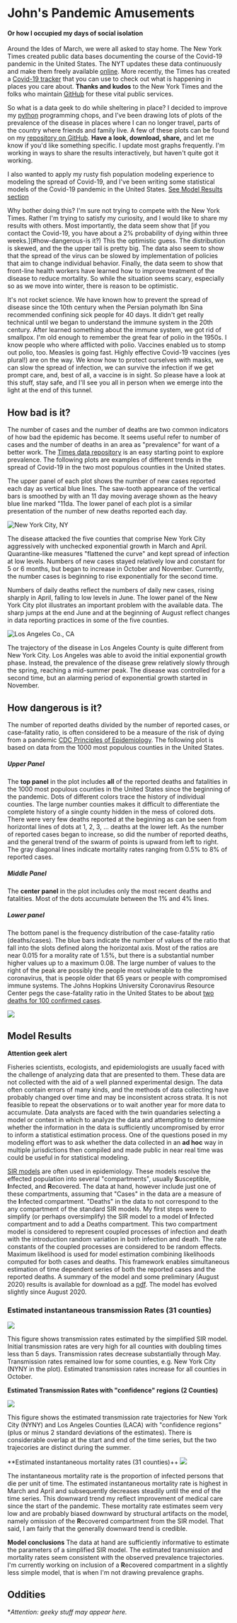 # John's Pandemic Amusements 
#### Or how I occupied my days of social isolation

Around the Ides of March, we were all asked to stay home. 
The New York Times created public data bases documenting the
course of the Covid-19 pandemic in the United States. 
The NYT updates these data continuously and make them
freely available [online](https://github.com/nytimes/covid-19-data).
More recently, the Times has created a 
[Covid-19 tracker](https://www.nytimes.com/interactive/2020/us/covid-cases-deaths-tracker.html) that you can use to check out what is happening in places you care about.
**Thanks and kudos** to the New York Times and the folks who maintain [GitHub](https://github.com/) for these vital public services.

So what is a data geek to do while sheltering in place?
I decided to improve my [python](https://www.python.org/) 
programming chops,
and I've been drawing lots of
plots of the prevalence of the disease in places where I can no longer
travel, parts of the country where friends and family live.
A few of these plots can be found on my 
[repository on GitHub](https://github.com/johnrsibert/SIR-Models/tree/master/PlotsToShare). 
**Have a look, download, share,** and let me know if you'd like something specific.
I update most graphs frequently. I'm working in ways to share the results interactively, but haven't quite got it working. 

I also wanted to apply my rusty fish population modeling experience to modeling the spread of Covid-19,
and I've been writing some statistical models of the Covid-19 pandemic in the United States.
[See Model Results section](#model-results)

Why bother doing this? I'm sure not trying to compete with the New York Times. 
Rather I'm trying to satisfy my curiosity, and I would like to share my
results with others. 
Most importantly, the data seem show that 
[if you contact the Covid-19, you have about a 2% probability of dying within three weeks.](#how-dangerous-is it?)
This the optimistic guess. 
The distribution is skewed, and the the upper tail is pretty big.
The data also seem to show that the spread of the virus can be slowed by implementation of policies that aim to change individual behavior. Finally, the data seem to show that front-line health workers have learned how to improve treatment of the disease to reduce mortality. So while the situation seems scary, especially so as we move into winter, there is reason to be optimistic.

It's not rocket science. We have known how to prevent the spread of disease since the 10th century when the Persian polymath Ibn Sina recommended confining sick people for 40 days. It didn't get really technical until we began to understand the immune system in the 20th century. 
After learned something about the immune system, we got rid of smallpox. 
I'm old enough to remember the great fear of polio in the 1950s. I know people who where afflicted with polio. 
Vaccines enabled us to stomp out polio, too.
Measles is going fast. 
Highly effective Covid-19 vaccines (yes plural!) are on the way.
We know how to protect ourselves with masks, we can slow the spread of infection, we can survive the infection if we get prompt care, and, best of all, a vaccine is in sight. So please have a look at this stuff, stay safe, and I'll see you all in person when we emerge into the light at the end of this tunnel.  

## How bad is it?
The number of cases and the number of deaths are two common indicators of how bad the epidemic
has become.
It seems useful refer to number of cases and the number of deaths in an area as "prevalence" for
want of a better work.
The [Times data repository](https://github.com/nytimes/covid-19-data) is an easy starting point to explore prevalence.
The following plots are examples of different trends in the spread of Covid-19 in the 
two most populous counties in the United states.

The upper panel of each plot shows the number of new cases reported each day as vertical blue lines. 
The saw-tooth appearance of the vertical bars is smoothed by with an 11 day moving average shown as the heavy blue line marked "11da.
The lower panel of each plot is a similar presentation of the number of new deaths reported each day.

![New York City, NY](https://raw.githubusercontent.com/johnrsibert/SIR-Models/master/assets/New_York_CityNY_prevalence.png)

The disease attacked the five counties that comprise New York City aggressively with unchecked exponential growth in March and April. Quarantine-like measures "flattened the curve" and kept spread of infection at low levels.
Numbers of new cases stayed relatively low and constant for 5 or 6 months, but began to increase in October and November.
Currently, the number cases is beginning to rise exponentially for the second time.

Numbers of daily deaths reflect the numbers of daily new cases, rising sharply in April,
falling to low levels in June. 
The lower panel of the New York City plot illustrates an important problem with the available data. 
The sharp jumps at the end June and at the beginning of August
reflect changes in data reporting practices in some of the five counties.

![Los Angeles Co., CA](https://raw.githubusercontent.com/johnrsibert/SIR-Models/master/assets/Los_AngelesCA_prevalence.png)

The trajectory of the disease in Los Angeles County is quite different from New York City.
Los Angeles was able to avoid the initial exponential growth phase. Instead, the prevalence of the disease grew relatively slowly through the spring, reaching a mid-summer peak.
The disease was controlled for a second time, but an alarming period of exponential growth
started in November.

 
## How dangerous is it?
The number of reported deaths divided by the number of reported cases, or case-fatality ratio,
is often considered to be a measure of the risk of dying from a pandemic 
[CDC Principles of Epidemiology](https://www.cdc.gov/csels/dsepd/ss1978/lesson3/section3.html).
The following plot is based on data from the 1000 most populous counties in the United States.

##### Upper Panel
The **top panel** in the plot includes **all** of the reported deaths and fatalities in the 1000 most populous counties in the United States since
the beginning of the pandemic. Dots of different colors trace the history of individual counties.
The large number counties makes it difficult to differentiate the complete history of a single county hidden in the mess of colored dots.
There were very few deaths reported at the beginning as can be seen from horizontal lines of dots at 1, 2, 3, ... deaths at the lower left. As the number of reported cases began to increase,
so did the number of reported deaths, and the general trend of the swarm of points is upward from left to right. 
The gray diagonal lines indicate mortality rates ranging from 0.5% to 8% of reported cases.

##### Middle Panel
The **center panel** in the plot includes only the most recent deaths and fatalities.
Most of the dots accumulate between the 1% and 4% lines.

##### Lower panel
The bottom panel is the frequency distribution of the case-fatality ratio (deaths/cases).
The blue bars indicate the number of values of the ratio that fall into the slots defined along the horizontal axis. 
Most of the ratios are near 0.015 for a morality rate of 1.5%, but there is a substantial number
higher values up to a maximum 0.08.
The large number of values to the right of the peak are possibly the people most vulnerable to the 
coronavirus, that is people older that 65 years or people with compromised immune systems.
The Johns Hopkins University Coronavirus Resource Center pegs the case-fatality ratio in the United States to be about 
[two deaths for 100 confirmed cases](https://coronavirus.jhu.edu/data/mortality).

![](https://raw.githubusercontent.com/johnrsibert/SIR-Models/master/assets/CFR_1000.png)

## Model Results

**Attention geek alert**

Fisheries scientists, ecologists, and epidemiologists are usually faced with the challenge of analyzing data that are presented to them. These data are not collected with the aid of a well planned experimental design. The data often contain errors of many kinds, and the methods of data collecting have probably changed over time and may be inconsistent across strata. It is not feasible to repeat the observations or to wait another year for more data to accumulate. Data analysts are faced with the twin quandaries selecting a model or context in which to analyze the data and attempting to determine whether the information in the data is sufficiently uncompromised by error to inform a statistical estimation process. One of the questions posed in my modeling effort was to ask whether the data collected in an __ad hoc__ way in multiple jurisdictions then compiled and made public in near real time was could be useful in for statistical modeling.

[SIR models](https://en.wikipedia.org/wiki/Compartmental_models_in_epidemiology) are often used in epidemiology. These models resolve the effected population into several "compartments", usually **S**usceptible, **I**nfected, and **R**ecovered. The data at hand, however include just one of these compartments, assuming that "Cases" in the data are a measure of the **I**nfected compartment. "Deaths" in the data to not correspond to the any compartment of the standard SIR models. My first steps were to simplify (or perhaps oversimplify) the SIR model to a model of **I**nfected compartment and to add a Deaths compartment. This two compartment model is considered to represent coupled processes of infection and death with the introduction random variation in both infection and death. The rate constants of the coupled processes are considered to be random effects. Maximum likelihood is used for model estimation combining likelihoods computed for both cases and deaths. This framework enables simultaneous estimation of time dependent series of both the reported cases and the reported deaths. 
A summary of the model and some preliminary (August 2020) results is available for
download as a [pdf](https://github.com/johnrsibert/SIR-Models/blob/master/Reports/simpleSIR.pdf).
The model has evolved slightly since August 2020.

### Estimated instantaneous transmission Rates (31 counties)

![](https://raw.githubusercontent.com/johnrsibert/SIR-Models/master/assets/logbeta_summary_g.png)

This figure shows transmission rates estimated by the simplified SIR model. Initial transmission rates are very high for all counties with doubling times less than 5 days. Transmission rates decrease substantially through May. Transmission rates remained low for some counties, e.g. New York City (NYNY in the plot). Estimated transmission rates increase for all counties in October.


**Estimated Transmission Rates with "confidence" regions (2 Counties)**

![](https://raw.githubusercontent.com/johnrsibert/SIR-Models/master/assets/logbeta_summary_2.png)

This figure shows the estimated transmission rate trajectories for New York City (NYNY) and 
Los Angeles Counties (LACA) with "confidence regions" (plus or minus 2 standard deviations of the estimates). There is considerable overlap at the start and end of the time series, but the two trajecories are distinct during the summer.


**Estimated instantaneous mortality rates (31 counties)++
![](https://raw.githubusercontent.com/johnrsibert/SIR-Models/master/assets/logmu_summary_g.png)

The instantaneous mortality rate is the proportion of infected persons that die per unit of time. 
The estimated instantaneous mortality rate is highest in March and April and subsequently
decreases steadily until the end of the time series.
This downward trend my reflect improvement of medical care since the start of the pandemic.
These mortality rate estimates seem very low and are probably biased downward by structural artifacts on the model, namely omission of the **R**ecovered compartment from the SIR model.
That said, I am fairly that the generally downward trend is credible.


**Model conclusions**
The data at hand are sufficiently informative to estimate the parameters of a simplified SIR model. The estimated transmission and mortality rates seem consistent with the observed prevalence
trajectories.
I'm currently working on inclusion of a **R**ecovered compartment in a slightly less simple model, 
that is when I'm not drawing prevalence graphs.


## Oddities
**Attention: geeky stuff may appear here.*


